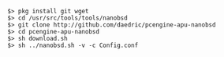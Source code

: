 	$> pkg install git wget
	$> cd /usr/src/tools/tools/nanobsd
	$> git clone http://github.com/daedric/pcengine-apu-nanobsd
	$> cd pcengine-apu-nanobsd
	$> sh download.sh
	$> sh ../nanobsd.sh -v -c Config.conf
